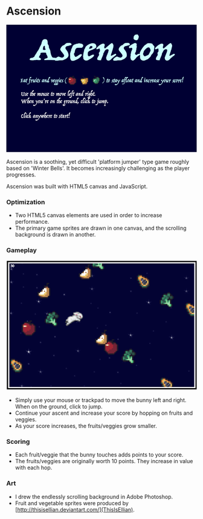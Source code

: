 

# Ascension #

![](images/splash.png)

Ascension is a soothing, yet difficult 'platform jumper' type game roughly based on 'Winter Bells'.
It becomes increasingly challenging as the player progresses.

Ascension was built with HTML5 canvas and JavaScript.

### Optimization ###

* Two HTML5 canvas elements are used in order to increase performance.
* The primary game sprites are drawn in one canvas, and the scrolling background is drawn in another.

### Gameplay ###

![](images/screen.png)

* Simply use your mouse or trackpad to move the bunny left and right. When on the ground, click to jump.
* Continue your ascent and increase your score by hopping on fruits and veggies.
* As your score increases, the fruits/veggies grow smaller.

### Scoring ###

* Each fruit/veggie that the bunny touches adds points to your score.
* The fruits/veggies are originally worth 10 points. They increase in value with each hop.

### Art ###

* I drew the endlessly scrolling background in Adobe Photoshop.
* Fruit and vegetable sprites were produced by [http://thisisellian.deviantart.com/](ThisIsEllian).
